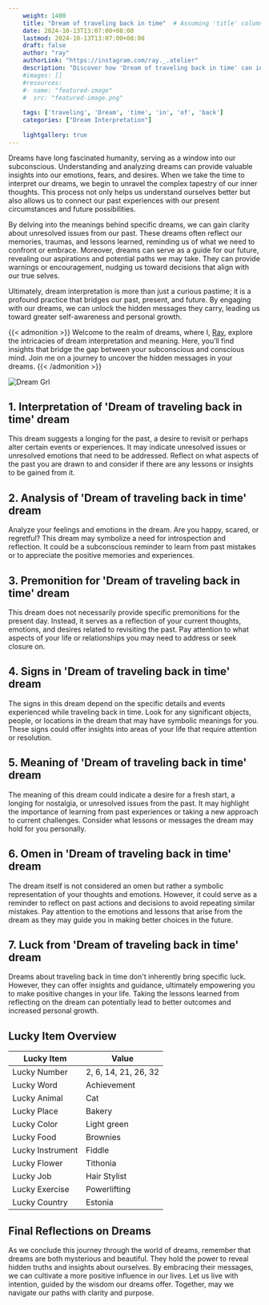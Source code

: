 ```yaml
---
    weight: 1400
    title: "Dream of traveling back in time"  # Assuming 'title' column exists
    date: 2024-10-13T13:07:00+08:00
    lastmod: 2024-10-13T13:07:00+08:00
    draft: false
    author: "ray"
    authorLink: "https://instagram.com/ray._.atelier"
    description: "Discover how 'Dream of traveling back in time' can interpret your future and uncover its significant meanings in your life."
    #images: []
    #resources:
    #- name: "featured-image"
    #  src: "featured-image.png"
    
    tags: ['traveling', 'Dream', 'time', 'in', 'of', 'back']
    categories: ["Dream Interpretation"]
    
    lightgallery: true
---
```

    
Dreams have long fascinated humanity, serving as a window into our subconscious. Understanding and analyzing dreams can provide valuable insights into our emotions, fears, and desires. When we take the time to interpret our dreams, we begin to unravel the complex tapestry of our inner thoughts. This process not only helps us understand ourselves better but also allows us to connect our past experiences with our present circumstances and future possibilities.

By delving into the meanings behind specific dreams, we can gain clarity about unresolved issues from our past. These dreams often reflect our memories, traumas, and lessons learned, reminding us of what we need to confront or embrace. Moreover, dreams can serve as a guide for our future, revealing our aspirations and potential paths we may take. They can provide warnings or encouragement, nudging us toward decisions that align with our true selves.

Ultimately, dream interpretation is more than just a curious pastime; it is a profound practice that bridges our past, present, and future. By engaging with our dreams, we can unlock the hidden messages they carry, leading us toward greater self-awareness and personal growth.

{{< admonition >}}
Welcome to the realm of dreams, where I, [Ray](https://instagram.com/ray._.atelier), explore the intricacies of dream interpretation and meaning. Here, you’ll find insights that bridge the gap between your subconscious and conscious mind. Join me on a journey to uncover the hidden messages in your dreams.
{{< /admonition >}}

![Dream Grl](https://cdn.pixabay.com/photo/2017/11/02/03/35/gothic-2910057_1280.jpg "Dream Grl")

## 1. Interpretation of 'Dream of traveling back in time' dream
 This dream suggests a longing for the past, a desire to revisit or perhaps alter certain events or experiences. It may indicate unresolved issues or unresolved emotions that need to be addressed. Reflect on what aspects of the past you are drawn to and consider if there are any lessons or insights to be gained from it.

## 2. Analysis of 'Dream of traveling back in time' dream
 Analyze your feelings and emotions in the dream. Are you happy, scared, or regretful? This dream may symbolize a need for introspection and reflection. It could be a subconscious reminder to learn from past mistakes or to appreciate the positive memories and experiences.

## 3. Premonition for 'Dream of traveling back in time' dream
 This dream does not necessarily provide specific premonitions for the present day. Instead, it serves as a reflection of your current thoughts, emotions, and desires related to revisiting the past. Pay attention to what aspects of your life or relationships you may need to address or seek closure on.

## 4. Signs in 'Dream of traveling back in time' dream
 The signs in this dream depend on the specific details and events experienced while traveling back in time. Look for any significant objects, people, or locations in the dream that may have symbolic meanings for you. These signs could offer insights into areas of your life that require attention or resolution.

## 5. Meaning of 'Dream of traveling back in time' dream
 The meaning of this dream could indicate a desire for a fresh start, a longing for nostalgia, or unresolved issues from the past. It may highlight the importance of learning from past experiences or taking a new approach to current challenges. Consider what lessons or messages the dream may hold for you personally.

## 6. Omen in 'Dream of traveling back in time' dream
 The dream itself is not considered an omen but rather a symbolic representation of your thoughts and emotions. However, it could serve as a reminder to reflect on past actions and decisions to avoid repeating similar mistakes. Pay attention to the emotions and lessons that arise from the dream as they may guide you in making better choices in the future.

## 7. Luck from 'Dream of traveling back in time' dream
 Dreams about traveling back in time don't inherently bring specific luck. However, they can offer insights and guidance, ultimately empowering you to make positive changes in your life. Taking the lessons learned from reflecting on the dream can potentially lead to better outcomes and increased personal growth.

## Lucky Item Overview
| Lucky Item          | Value              |
|---------------|--------------------|
| Lucky Number        | 2, 6, 14, 21, 26, 32  |
| Lucky Word          | Achievement |
| Lucky Animal        | Cat |
| Lucky Place         | Bakery     |
| Lucky Color         | Light green     |
| Lucky Food          | Brownies      |
| Lucky Instrument    | Fiddle |
| Lucky Flower        | Tithonia    |
| Lucky Job           | Hair Stylist       |
| Lucky Exercise      | Powerlifting  |
| Lucky Country       | Estonia    |


##  Final Reflections on Dreams

As we conclude this journey through the world of dreams, remember that dreams are both mysterious and beautiful. They hold the power to reveal hidden truths and insights about ourselves. By embracing their messages, we can cultivate a more positive influence in our lives. Let us live with intention, guided by the wisdom our dreams offer. Together, may we navigate our paths with clarity and purpose.
